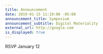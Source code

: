 ```yaml
---
title: Announcement
date: 2019-01-15 11:19:00 -05:00
announcement_title: Symposium
announcement_subtitle: Digital Materiality
external_url: http://google.com
is_displayed: true
---
```


RSVP
January 12